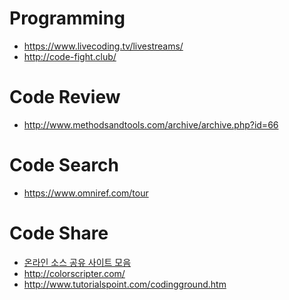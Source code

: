 Programming
===========
* https://www.livecoding.tv/livestreams/
* http://code-fight.club/

# Code Review
* http://www.methodsandtools.com/archive/archive.php?id=66

# Code Search
* https://www.omniref.com/tour

# Code Share
* [온라인 소스 공유 사이트 모음](http://sunnykwak.tistory.com/98)
* http://colorscripter.com/
* http://www.tutorialspoint.com/codingground.htm
